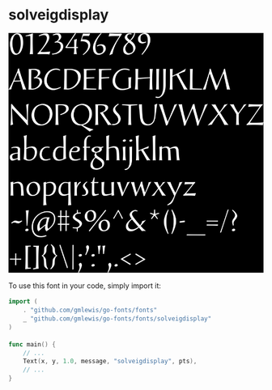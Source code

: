 # solveigdisplay

![solveigdisplay](solveigdisplay.png)

To use this font in your code, simply import it:

```go
import (
	. "github.com/gmlewis/go-fonts/fonts"
	_ "github.com/gmlewis/go-fonts/fonts/solveigdisplay"
)

func main() {
	// ...
	Text(x, y, 1.0, message, "solveigdisplay", pts),
	// ...
}
```
